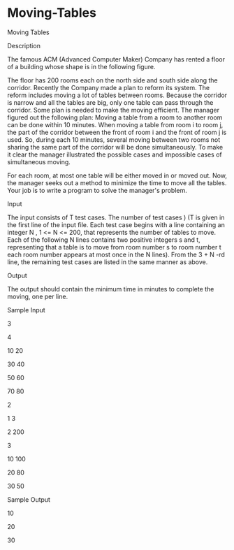 # Moving-Tables

Moving Tables

Description

The famous ACM (Advanced Computer Maker) Company has rented a floor of a building whose shape is in the following figure.

The floor has 200 rooms each on the north side and south side along the corridor. Recently the Company made a plan to reform its system. The reform includes moving a lot of tables between rooms. Because the corridor is narrow and all the tables are big, only one table can pass through the corridor. Some plan is needed to make the moving efficient. The manager figured out the following plan: Moving a table from a room to another room can be done within 10 minutes. When moving a table from room i to room j, the part of the corridor between the front of room i and the front of room j is used. So, during each 10 minutes, several moving between two rooms not sharing the same part of the corridor will be done simultaneously. To make it clear the manager illustrated the possible cases and impossible cases of simultaneous moving.

For each room, at most one table will be either moved in or moved out. Now, the manager seeks out a method to minimize the time to move all the tables. Your job is to write a program to solve the manager's problem.

Input

The input consists of T test cases. The number of test cases ) (T is given in the first line of the input file. Each test case begins with a line containing an integer N , 1 <= N <= 200, that represents the number of tables to move.
Each of the following N lines contains two positive integers s and t, representing that a table is to move from room number s to room number t each room number appears at most once in the N lines). From the 3 + N -rd
line, the remaining test cases are listed in the same manner as above.

Output

The output should contain the minimum time in minutes to complete the moving, one per line.

Sample Input

3 

4 

10 20 

30 40 

50 60 

70 80 


2 

1 3 

2 200 

3 

10 100 

20 80 

30 50 

Sample Output

10

20

30
